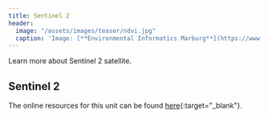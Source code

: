 ```yaml
---
title: Sentinel 2
header:
  image: "/assets/images/teaser/ndvi.jpg"
  caption: 'Image: [**Environmental Informatics Marburg**](https://www.uni-marburg.de/en/fb19/disciplines/physisch/environmentalinformatics){:target="_blank"}'
---
```


Learn more about Sentinel 2 satellite.
<!--more-->


## Sentinel 2 
The online resources for this unit can be found [here](https://geomoer.github.io/moer-bsc-project-seminar-remote-sensing//unit04/unit04-05_sentinel.html){:target="_blank"}.

